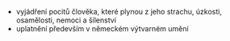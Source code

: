 - vyjádření pocitů člověka, které plynou z jeho strachu, úzkosti, osamělosti, nemoci a šílenství
- uplatnění především v německém výtvarném umění
